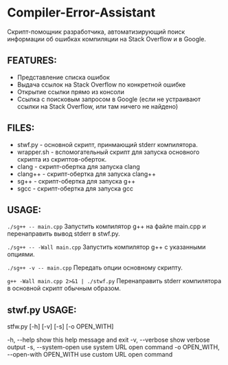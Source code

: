 Compiler-Error-Assistant
========================
Скрипт-помощник разработчика, автоматизирующий поиск информации об ошибках компиляции на Stack Overflow и в Google.

FEATURES:
---------
* Представление списка ошибок
* Выдача ссылок на Stack Overflow по конкретной ошибке
* Открытие ссылки прямо из консоли
* Ссылка с поисковым запросом в Google (если не устраивают ссылки на Stack Overflow, или там ничего не найдено)

FILES:
------
* stwf.py - основной скрипт, принмающий stderr компилятора.
* wrapper.sh - вспомогательный скрипт для запуска основного скрипта из скриптов-оберток.
* clang - скрипт-обертка для запуска clang
* clang++ - скрипт-обертка для запуска clang++
* sg++ - скрипт-обертка для запуска g++
* sgcc - скрипт-обертка для запуска gcc

USAGE:
------
`./sg++ -- main.cpp`
Запустить компилятор g++ на файле main.cpp и перенаправить вывод stderr в stwf.py.

`./sg++ -- -Wall main.cpp`
Запустить компилятор g++ с указанными опциями.

`./sg++ -v -- main.cpp`
Передать опции основному скрипту.

`g++ -Wall main.cpp 2>&1 | ./stwf.py`
Перенаправить stderr компилятора в основной скрипт обычным образом.

stwf.py USAGE:
--------------
stfw.py [-h] [-v] [-s] [-o OPEN_WITH]

  -h, --help            show this help message and exit
  -v, --verbose         show verbose output
  -s, --system-open     use system URL open command
  -o OPEN_WITH, --open-with OPEN_WITH
                        use custom URL open command
